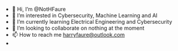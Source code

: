 - 👋 Hi, I’m @NotHFaure
- 👀 I’m interested in Cybersecurity, Machine Learning and AI
- 🌱 I’m currently learning Electrical Engineering and Cybersecurity
- 💞️ I’m looking to collaborate on nothing at the moment
- 📫 How to reach me harryfaure@outlook.com
- 
<!---
NotHFaure/NotHFaure is a ✨ special ✨ repository because its `README.md` (this file) appears on your GitHub profile.
You can click the Preview link to take a look at your changes.
--->
